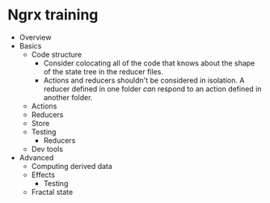 # Ngrx training

* Overview
* Basics
  * Code structure
    * Consider colocating all of the code that knows about the shape of the state tree in the reducer files.
    * Actions and reducers shouldn't be considered in isolation. A reducer defined in one folder *can* respond to an action defined in another folder.
  * Actions
  * Reducers
  * Store
  * Testing
    * Reducers
  * Dev tools
* Advanced
  * Computing derived data
  * Effects
    * Testing
  * Fractal state
